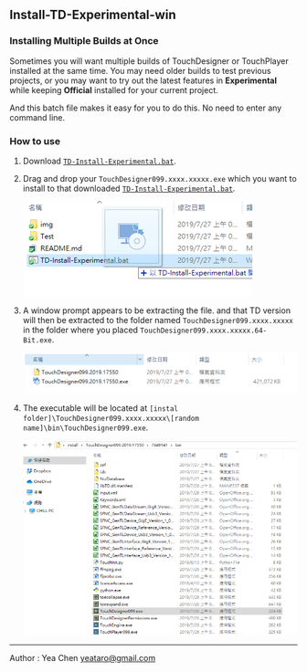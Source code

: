 Install-TD-Experimental-win
---
### Installing Multiple Builds at Once
Sometimes you will want multiple builds of TouchDesigner or TouchPlayer installed at the same time. You may need older builds to test previous projects, or you may want to try out the latest features in **Experimental** while keeping **Official** installed for your current project.

And this batch file makes it easy for you to do this. No need to enter any command line.
### How to use
1. Download [`TD-Install-Experimental.bat`](https://github.com/yeataro/TD_KIWI/raw/master/Install-TD-Experimental-win/TD-Install-Experimental.bat). 
2. Drag and drop your `TouchDesigner099.xxxx.xxxxx.exe` which you want to install to that downloaded [`TD-Install-Experimental.bat`](https://github.com/yeataro/TD_KIWI/raw/master/Install-TD-Experimental-win/TD-Install-Experimental.bat).

	![](img/drop.png)

3. A window prompt appears to be extracting the file.
and that TD version will then be extracted to the folder named `TouchDesigner099.xxxx.xxxxx` in the folder where you placed `TouchDesigner099.xxxx.xxxxx.64-Bit.exe`.

	![](img/exp.png)

4. The executable will be located at `[instal folder]\TouchDesigner099.xxxx.xxxxx\[random name]\bin\TouchDesigner099.exe`.
	
	![](img/folder.png)

----------
Author : Yea Chen <yeataro@gmail.com>


